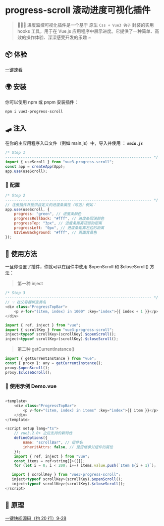 # progress-scroll 滚动进度可视化插件

> 🤖🎉🎉 进度监控可视化插件是一个基于 原生 `Css + Vue3 钩子` 封装的实用 hooks 工具，用于在 Vue.js 应用程序中展示进度。它提供了一种简单、高效的操作体验、深深感受开发的乐趣 ~

## 📦 体验

[一键速看](https://huo-zai-feng-lang-li.github.io/Vue3-template/#/scroll)

## 🌍 安装

你可以使用 npm 或 pnpm 安装插件：

```javascript
npm i vue3-progress-scroll
```

## 🛹 注入

在你的主应用程序入口文件（例如 main.js）中，导入并使用 ：
**_`main.js`_**

```javascript
/* Step 1
------------------------------------------------------------------ */
import { useScroll } from "vue3-progress-scroll";
const app = createApp(App);
app.use(useScroll);
```

### 🎉 配置

```javascript
/* Step 2
------------------------------------------------------------------ */
// 注册插件并提供自定义的进度条属性（可选）例如：
app.use(useScroll, {
	progress: "green", // 进度条颜色
	progressRollback: "#fff", // 进度条回滚颜色
	progressTop: "3px", // 进度条距离顶部的距离
	progressLeft: "0px", // 进度条距离左边的距离
	UIViewBackground: "#fff", // 页面背景色
});
```

## 🤖 使用方法

一旦你设置了插件，你就可以在组件中使用 $openScroll 和 $closeScroll() 方法：

> 第一种 inject

```javascript
/* Step 3
------------------------------------------------------------------ */
// 💡 在父容器绑定类名
<div class="ProgressTopBar">
    <p v-for="(item, index) in 1000" :key="index">{{ index + 1 }}</p>
</div>

import { ref, inject } from "vue";
import { scrollKey } from "vue3-progress-scroll";
inject<typeof scrollKey>(scrollKey).$openScroll();
inject<typeof scrollKey>(scrollKey).$closeScroll();
```

> 第二种 getCurrentInstance()

```javascript
import { getCurrentInstance } from "vue";
const { proxy }: any = getCurrentInstance();
proxy.$openScroll();
proxy.$closeScroll();
```

### 📝 使用示例 Demo.vue

```javascript

<template>
	<div class="ProgressTopBar">
		<p v-for="(item, index) in items" :key="index">{{ item }}</p>
	</div>
</template>

<script setup lang="ts">
	// vue3.2.0+ 之后支持的新特性
	defineOptions({
		name: "scrollBar", // 组件名
		inheritAttrs: false, // 是否继承父组件的属性
	});
	import { ref, inject } from "vue";
	const items = ref<string[]>([]);
	for (let i = 0; i < 200; i++) items.value.push(`Item ${i + 1}`);

   import { scrollKey } from "vue3-progress-scroll";
   inject<typeof scrollKey>(scrollKey).$openScroll();
   inject<typeof scrollKey>(scrollKey).$closeScroll();
</script>

```

## 💌 原理

[一键快阅源码（约 20 行）9-28](https://huo-zai-feng-lang-li.github.io/vue3-tools-docs/vue3-progress-scroll.html#%F0%9F%92%8C-%E5%8E%9F%E7%90%86)
